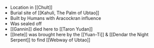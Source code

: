 - Location in [[Chult]]
- Burial site of [[Kahuli, The Palm of Ubtao]]
- Built by Humans with Aracockran influence
- Was sealed off
- [[Gannin]] died here to [[Taron Yudan]]
- [[Inete]] was brought here by the [[Yuan-Ti]] & [[Dendar the Night Serpent]] to find [[Webway of Ubtao]] 